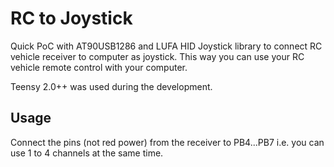 # RC to Joystick

Quick PoC with AT90USB1286 and LUFA HID Joystick library to connect RC vehicle receiver to computer as joystick. This way you can use your RC vehicle remote control with your computer.

Teensy 2.0++ was used during the development.

## Usage

Connect the pins (not red power) from the receiver to PB4...PB7 i.e. you can use 1 to 4 channels at the same time.
